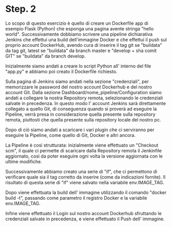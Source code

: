 
# Step. 2
Lo scopo di questo esercizio è quello di creare un Dockerfile app di esempio Flask (Python) che esponga una pagina avente stringa "hello world".
Successivamente dobbiamo scrivere una pipeline dichiarativa Jenkins che effettui una build dell'immagine Docker e che effettui il push sul proprio account DockerHub, avendo cura di inserire il tag git se "buildata" da tag git, latest se "buildata" da branch master e "develop + sha comit GIT" se "buildata" da branch develop.

Inizialmente siamo andati a creare lo script Python all' interno del file "app.py" e abbiamo poi creato il Dockerfile richiesto.

Sulla pagina di Jenkins siamo andati nella sezione "credenziali", per memorizzare le password del nostro account Dockerhub e del nostro account Git. 
Dalla sezione Dashboard/nome_pipeline/Configuration siamo andati a collegare la nostra Repository remota, selezionando le credenziali salvate in precedenza. In questo modo l' account Jenkins sarà direttamente collegato a quello Git, di conseguenza quando si proverà ad eseguire la Pipeline, verrà presa in considerazione quella presente sulla repository remota, piuttosti che quella presente sulla repository locale del nostro pc.

Dopo di ciò siamo andati a scaricare i vari plugin che ci serviranno per eseguire la Pipeline, come quello di Git, Docker e altri ancora. 

La Pipeline è così strutturata: inizialmente viene effettuato un "Checkout scm", il quale ci permette di scaricare dalla Repository remota il Jenkinfile aggiornato, così da poter eseguire ogni volta la versione aggiornata con le ultime modifiche.

Successivamente abbiamo creato una serie di "if", che ci permettono di verificare quale sia il tag corretto da inserire (come da indicazioni fornite). Il risultato di questa serie di "if" viene salvato nella variabile env.IMAGE_TAG.

Dopo viene effettuata la build dell' immagine utilizzando il comando "docker build -t", passando come parametro il registro Docker e la variabile env.IMAGE_TAG.

Infine viene effettuato il Login sul nostro account Dockerhub sfruttando le credenziali salvate in precedenza, e viene effettuato il Push dell' immagine.